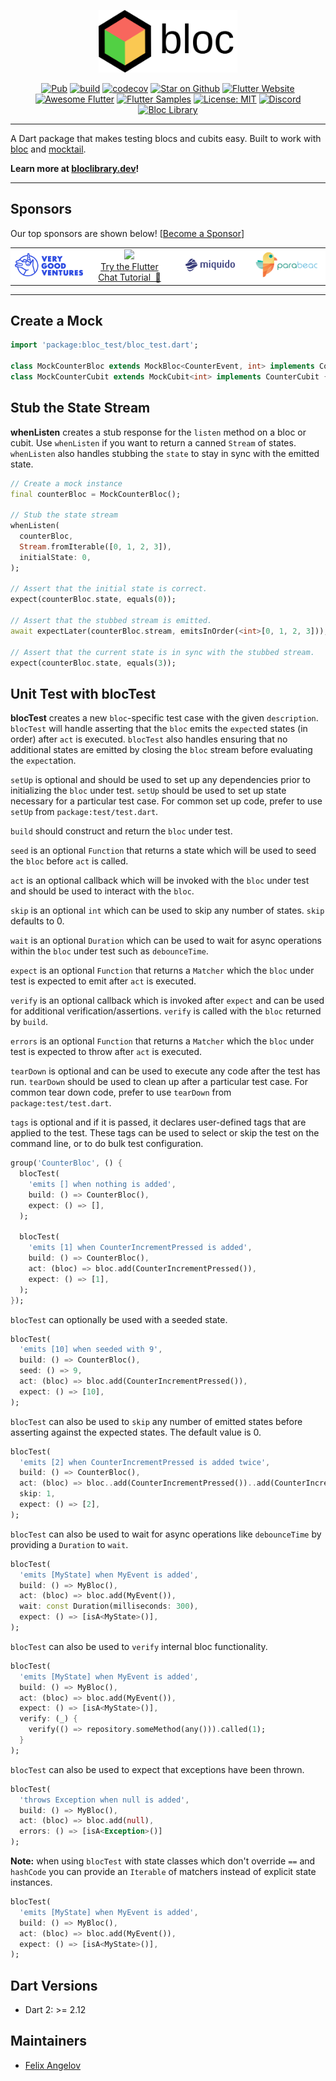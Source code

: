 <p align="center">
<img src="https://raw.githubusercontent.com/felangel/bloc/master/docs/assets/bloc_test_logo_full.png" height="100" alt="Bloc Test Package" />
</p>

<p align="center">
<a href="https://pub.dev/packages/bloc_test"><img src="https://img.shields.io/pub/v/bloc_test.svg" alt="Pub"></a>
<a href="https://github.com/felangel/bloc/actions"><img src="https://github.com/felangel/bloc/workflows/build/badge.svg" alt="build"></a>
<a href="https://codecov.io/gh/felangel/bloc"><img src="https://codecov.io/gh/felangel/Bloc/branch/master/graph/badge.svg" alt="codecov"></a>
<a href="https://github.com/felangel/bloc"><img src="https://img.shields.io/github/stars/felangel/bloc.svg?style=flat&logo=github&colorB=deeppink&label=stars" alt="Star on Github"></a>
<a href="https://flutter.dev/docs/development/data-and-backend/state-mgmt/options#bloc--rx"><img src="https://img.shields.io/badge/flutter-website-deepskyblue.svg" alt="Flutter Website"></a>
<a href="https://github.com/Solido/awesome-flutter#standard"><img src="https://img.shields.io/badge/awesome-flutter-blue.svg?longCache=true" alt="Awesome Flutter"></a>
<a href="https://fluttersamples.com"><img src="https://img.shields.io/badge/flutter-samples-teal.svg?longCache=true" alt="Flutter Samples"></a>
<a href="https://opensource.org/licenses/MIT"><img src="https://img.shields.io/badge/license-MIT-purple.svg" alt="License: MIT"></a>
<a href="https://discord.gg/bloc"><img src="https://img.shields.io/discord/649708778631200778.svg?logo=discord&color=blue" alt="Discord"></a>
<a href="https://github.com/felangel/bloc"><img src="https://tinyurl.com/bloc-library" alt="Bloc Library"></a>
</p>

---

A Dart package that makes testing blocs and cubits easy. Built to work with [bloc](https://pub.dev/packages/bloc) and [mocktail](https://pub.dev/packages/mocktail).

**Learn more at [bloclibrary.dev](https://bloclibrary.dev)!**

---

## Sponsors

Our top sponsors are shown below! [[Become a Sponsor](https://github.com/sponsors/felangel)]

<table>
    <tbody>
        <tr>
            <td align="center" style="background-color: white">
                <a href="https://verygood.ventures"><img src="https://raw.githubusercontent.com/VGVentures/very_good_brand/main/styles/README/vgv_logo_black.png" width="225"/></a>
            </td>
            <td align="center" style="background-color: white">
                <a href="https://getstream.io/chat/flutter/tutorial/?utm_source=Github&utm_medium=Github_Repo_Content_Ad&utm_content=Developer&utm_campaign=Github_Jan2022_FlutterChat&utm_term=bloc" target="_blank"><img width="250px" src="https://stream-blog.s3.amazonaws.com/blog/wp-content/uploads/fc148f0fc75d02841d017bb36e14e388/Stream-logo-with-background-.png"/></a><br/><span><a href="https://getstream.io/chat/flutter/tutorial/?utm_source=Github&utm_medium=Github_Repo_Content_Ad&utm_content=Developer&utm_campaign=Github_Jan2022_FlutterChat&utm_term=bloc" target="_blank">Try the Flutter Chat Tutorial &nbsp💬</a></span>
            </td>
            <td align="center" style="background-color: white">
                <a href="https://www.miquido.com/flutter-development-company/?utm_source=github&utm_medium=sponsorship&utm_campaign=bloc-silver-tier&utm_term=flutter-development-company&utm_content=miquido-logo"><img src="https://raw.githubusercontent.com/felangel/bloc/master/docs/assets/miquido_logo.png" width="225"/></a>
            </td>
            <td align="center" style="background-color: white">
                <a href="https://bit.ly/parabeac_flutterbloc"><img src="https://raw.githubusercontent.com/felangel/bloc/master/docs/assets/parabeac_logo.png" width="225"/></a>
            </td>
        </tr>
    </tbody>
</table>

---

## Create a Mock

```dart
import 'package:bloc_test/bloc_test.dart';

class MockCounterBloc extends MockBloc<CounterEvent, int> implements CounterBloc {}
class MockCounterCubit extends MockCubit<int> implements CounterCubit {}
```

## Stub the State Stream

**whenListen** creates a stub response for the `listen` method on a bloc or cubit. Use `whenListen` if you want to return a canned `Stream` of states. `whenListen` also handles stubbing the `state` to stay in sync with the emitted state.

```dart
// Create a mock instance
final counterBloc = MockCounterBloc();

// Stub the state stream
whenListen(
  counterBloc,
  Stream.fromIterable([0, 1, 2, 3]),
  initialState: 0,
);

// Assert that the initial state is correct.
expect(counterBloc.state, equals(0));

// Assert that the stubbed stream is emitted.
await expectLater(counterBloc.stream, emitsInOrder(<int>[0, 1, 2, 3]));

// Assert that the current state is in sync with the stubbed stream.
expect(counterBloc.state, equals(3));
```

## Unit Test with blocTest

**blocTest** creates a new `bloc`-specific test case with the given `description`.
`blocTest` will handle asserting that the `bloc` emits the `expect`ed states (in order) after `act` is executed. `blocTest` also handles ensuring that no additional states are emitted by closing the `bloc` stream before evaluating the `expect`ation.

`setUp` is optional and should be used to set up any dependencies prior to initializing the `bloc` under test. `setUp` should be used to set up state necessary for a particular test case. For common set up code, prefer to use `setUp` from `package:test/test.dart`.

`build` should construct and return the `bloc` under test.

`seed` is an optional `Function` that returns a state which will be used to seed the `bloc` before `act` is called.

`act` is an optional callback which will be invoked with the `bloc` under test and should be used to interact with the `bloc`.

`skip` is an optional `int` which can be used to skip any number of states. `skip` defaults to 0.

`wait` is an optional `Duration` which can be used to wait for async operations within the `bloc` under test such as `debounceTime`.

`expect` is an optional `Function` that returns a `Matcher` which the `bloc` under test is expected to emit after `act` is executed.

`verify` is an optional callback which is invoked after `expect` and can be used for additional verification/assertions. `verify` is called with the `bloc` returned by `build`.

`errors` is an optional `Function` that returns a `Matcher` which the `bloc` under test is expected to throw after `act` is executed.

`tearDown` is optional and can be used to execute any code after the test has run. `tearDown` should be used to clean up after a particular test case. For common tear down code, prefer to use `tearDown` from `package:test/test.dart`.

`tags` is optional and if it is passed, it declares user-defined tags that are applied to the test. These tags can be used to select or skip the test on the command line, or to do bulk test configuration.

```dart
group('CounterBloc', () {
  blocTest(
    'emits [] when nothing is added',
    build: () => CounterBloc(),
    expect: () => [],
  );

  blocTest(
    'emits [1] when CounterIncrementPressed is added',
    build: () => CounterBloc(),
    act: (bloc) => bloc.add(CounterIncrementPressed()),
    expect: () => [1],
  );
});
```

`blocTest` can optionally be used with a seeded state.

```dart
blocTest(
  'emits [10] when seeded with 9',
  build: () => CounterBloc(),
  seed: () => 9,
  act: (bloc) => bloc.add(CounterIncrementPressed()),
  expect: () => [10],
);
```

`blocTest` can also be used to `skip` any number of emitted states before asserting against the expected states. The default value is 0.

```dart
blocTest(
  'emits [2] when CounterIncrementPressed is added twice',
  build: () => CounterBloc(),
  act: (bloc) => bloc..add(CounterIncrementPressed())..add(CounterIncrementPressed()),
  skip: 1,
  expect: () => [2],
);
```

`blocTest` can also be used to wait for async operations like `debounceTime` by providing a `Duration` to `wait`.

```dart
blocTest(
  'emits [MyState] when MyEvent is added',
  build: () => MyBloc(),
  act: (bloc) => bloc.add(MyEvent()),
  wait: const Duration(milliseconds: 300),
  expect: () => [isA<MyState>()],
);
```

`blocTest` can also be used to `verify` internal bloc functionality.

```dart
blocTest(
  'emits [MyState] when MyEvent is added',
  build: () => MyBloc(),
  act: (bloc) => bloc.add(MyEvent()),
  expect: () => [isA<MyState>()],
  verify: (_) {
    verify(() => repository.someMethod(any())).called(1);
  }
);
```

`blocTest` can also be used to expect that exceptions have been thrown.

```dart
blocTest(
  'throws Exception when null is added',
  build: () => MyBloc(),
  act: (bloc) => bloc.add(null),
  errors: () => [isA<Exception>()]
);
```

**Note:** when using `blocTest` with state classes which don't override `==` and `hashCode` you can provide an `Iterable` of matchers instead of explicit state instances.

```dart
blocTest(
  'emits [MyState] when MyEvent is added',
  build: () => MyBloc(),
  act: (bloc) => bloc.add(MyEvent()),
  expect: () => [isA<MyState>()],
);
```

## Dart Versions

- Dart 2: >= 2.12

## Maintainers

- [Felix Angelov](https://github.com/felangel)
